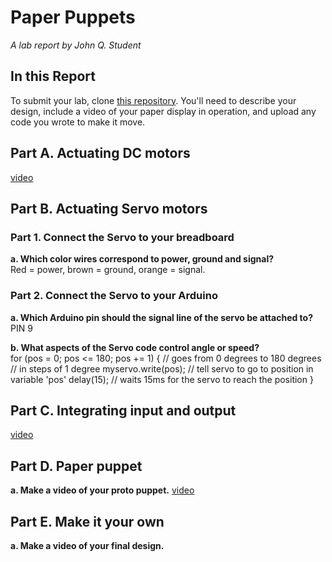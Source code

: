 # Paper Puppets

*A lab report by John Q. Student*

## In this Report

To submit your lab, clone [this repository](https://github.com/FAR-Lab/IDD-Fa18-Lab4). You'll need to describe your design, include a video of your paper display in operation, and upload any code you wrote to make it move.

## Part A. Actuating DC motors

[video](https://youtu.be/0XEY083GI4s)
## Part B. Actuating Servo motors

### Part 1. Connect the Servo to your breadboard

**a. Which color wires correspond to power, ground and signal?**  
Red = power, brown = ground, orange = signal.

### Part 2. Connect the Servo to your Arduino

**a. Which Arduino pin should the signal line of the servo be attached to?**  
PIN 9

**b. What aspects of the Servo code control angle or speed?**  
for (pos = 0; pos <= 180; pos += 1) { // goes from 0 degrees to 180 degrees
    // in steps of 1 degree
    myservo.write(pos);              // tell servo to go to position in variable 'pos'
	delay(15);                       // waits 15ms for the servo to reach the position
}

## Part C. Integrating input and output
[video](https://youtu.be/SVad7VHK_-4)
## Part D. Paper puppet

**a. Make a video of your proto puppet.**
[video](https://youtu.be/h8rLcsH2-4A)

## Part E. Make it your own

**a. Make a video of your final design.**
 
